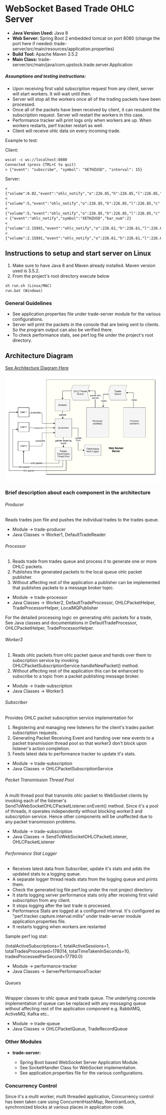# WebSocket Based Trade OHLC Server

* <B>Java Version Used:</B> Java 8
* <B>Web Server:</B> Spring Boot 2 embedded tomcat on port 8080 (change the port here if needed: trade-server/src/main/resources/application.properties)
* <B>Build Tool:</B> Apache Maven 3.5.2
* <B>Main Class:</B> trade-server/src/main/java/com.upstock.trade.server.Application

##### Assumptions and testing instructions:
* Upon receiving first valid subscription request from any client, server will start workers. It will wait until then.
* Server will stop all the workers once all of the trading packets have been processed.
* Once all of the packets have been received by client, it can resubmit the subscription request. Server will restart the workers in this case.
* Performance tracker will print logs only when workers are up. When workers restarts, perf tracker restart as well.
* Client will receive ohlc data on every incoming trade.

Example to test:

Client:
```
wscat -c ws://localhost:8080
Connected (press CTRL+C to quit)
> {"event": "subscribe", "symbol": "XETHZUSD", "interval": 15}
```

Server:
```
< {"volume":0.02,"event":"ohlc_notify","o":226.85,"h":226.85,"l":226.85,"c":0,"symbol":"XETHZUSD","bar_num":1}
< {"volume":5,"event":"ohlc_notify","o":226.85,"h":226.85,"l":226.85,"c":0,"symbol":"XETHZUSD","bar_num":1}
< {"volume":5,"event":"ohlc_notify","o":226.85,"h":226.85,"l":226.85,"c":226.85,"symbol":"XETHZUSD","bar_num":1}
< {"event":"ohlc_notify","symbol":"XETHZUSD","bar_num":2}
< {"volume":2.15891,"event":"ohlc_notify","o":226.61,"h":226.61,"l":226.61,"c":0,"symbol":"XETHZUSD","bar_num":2}
< {"volume":2.15891,"event":"ohlc_notify","o":226.61,"h":226.61,"l":226.61,"c":226.61,"symbol":"XETHZUSD","bar_num":2}
```

## Instructions to setup and start server on Linux
1. Make sure to have Java 8 and Maven already installed. Maven version used is 3.5.2.
2. From the project's root directory execute below
```
sh run.sh (Linux/MAC) 
run.bat (Windows)
```

### General Guidelines

* See application.properties file under trade-server module for the various configurations.
* Server will print the packets in the console that are being sent to clients. So the program output can also be verified there.
* To check performance stats, see perf.log file under the project's root directory.

## Architecture Diagram

[See Architecture Diagram Here](https://viewer.diagrams.net/?highlight=0000ff&edit=_blank&layers=1&nav=1#R5Vxbc6M2FP41nmkfkgEEGB6TbPbSSdN0nZ1s%2B4aNYtPFyBWyE%2B%2BvrzASF0kYbAMmqfdhkTgIdC7fuUjKCNwsXz9hb7X4HfkwHBma%2FzoCH0aGoeuOTf9LerZpj%2B2YacccBz4jyjsmwU%2FIOjXWuw58GJcICUIhCVblzhmKIjgjpT4PY%2FRSJntGYfmtK28OpY7JzAvl3qfAJ4u017G0vP8zDOYL%2FmZdY3eWHidmHfHC89FLoQvcjsANRoikV8vXGxgmzON8SZ%2F7WHE3%2BzAMI9LkgU%2B%2FeWhx%2FzSZeF8IJtHf8f3m8cJ002E2XrhmM2ZfS7acBRitIx8mo2gjcP2yCAicrLxZcveFCp32LcgypC2dXmazTBrPQRjeoBBh2o5QBJP7BKMfUOiUp8Jmt4GYwNdCF5vaJ4iWkOAtJWF6ZTG1eikIyWScXxQEZI1Zp8cUY54NlfOOXjD2HcBKvS9OjgzwMflZJ3KO3TX4hzJOOprESctxFZzUu%2BIkqOck9KmVsibCZIHmKPLC27z3uszrnOYOoRVj6j%2BQkC2DHG9NUJn%2FlKN4%2Bz15%2FtI1ePuvXRuMLd7x4ZW9IW1ti60HiAPKEYhZZ6WwiIfnkOzhiJPSJbPeK1IMQ48EmzJ2qeTDHn1AAf2UTBVMZ1xSBQMIIo7RGs8ge6qINeJAplkaSDeFgdIZSwNdYextC2SrhCBu%2FsH8Pbn2pSPmupgx63j1NMcK%2FbRDKr9rP9jQy3lyuVpPwyBeUDq0CGecgL6wQKN6zJv9gMmU0ztTLNKKIygM486bUi9cUmYvDOYRvZ5R1Uv08TrBh4C6uSt2Yxn4fmo3MA5%2BetPdeInSMhHQwa3rkfVBqcZ7rVgEosxXs5eU3KEKoC60S80xGNOP1XBOgp6fY0hGIkS1oRaSVjxgNINxjLAszV9eEP4BsfHraT5CcAvPVvJP8rL0jr37JU%2BgiBT60187jsTkRi6iR8GT6IbCJ%2Bt2V57EGpYnyRqpG6lzIpUy6doP2K6pluShfsC2BD9gdeMHxA%2Fm7%2BnWD9iSdhHsJdnKcEGZG0QboAxKLOd4P1yAlsVFAdpfz2A1PuvvCZ%2Ft4eGzKpLqH58reVsblxtuP4AM3LLopHi6KSAD3SnrQMPAvC0bdCSB%2F%2FH5jg6lPeziXtkQ%2F1xDSikqBc2NV8ml7xFvQhDeFXHelDECS8hcdIUxagpjdLqyxQaVoHPaYtcmZtmCiVnOcSZmAQFmDWGglmIe8T38gw%2F9rm5jJDkCH3yMxA3h5BiJhkiaq5eYPvggicNQQWCPTGD%2FF2iWkODs0KyfJ219Dcj3wnWatBoWa%2BZJa9IoFT6%2FFxvFx45JdmuDMGD24yF0Hu1xAD3WQxhmzUAdB2G6XGCP19N4hoOpbM%2FUaEhZL%2BqBtjlohwniX9PYb75T1yIG7H7NUZvbSDv1Rt0WKuGn4TYfGZRHveBVzR5wXS5PfouTzFfTJZEflOK2ALi2YA6KvNRWwK1YS2oPbuW0lPFKxuEz8woofFO%2FvHKG45qO80y1a3mVUkvxfg9zeDFlMC5M9DwmsC9dW8t%2FZr%2BOSM4534Ej4jWOVhyRVTb3dtzQWDVo9z7IkHMLhqtgaLhq8nDiXLiazSDnVbqOrK1Ypex8qMsxkwGvfhTsdoi6VkPU1Zuibm6POhibx9jgocUdAMp1WpPpZ2VdVyjuHErPt0VVpiwnkRuWJRhEodTUZ3WDx%2FHDtKrTjarLWKaxVY07iWUOtiC97DpN19hvEbp%2BEr1l7TcJYfHtQHJg9lCsNWQ33Kv%2BG8cYQO5IsqfOq%2F8c%2B86s%2F4ZbXp%2Bv02fDPUz%2FRXq%2BvFBF77r7yDtSaLnosR%2Fu30qOYbS2uY6mGJoQa%2FCdzKdmGdzZ9uDW5VUmvp6sPWIvipdBHAcoktcwHhcYej4le0AolNTh7e71MMZCPMgX4gr5jKvIZ3ga1H4%2BI%2B%2B%2ByaQhbnFN%2BFIShP3vGvEbF%2FHOkVxRAt1cveY3%2BShPkA6oTRCT%2FwTiTb7Dh357Orq0qXZauaVWBgXlIQbFYYfm0KDSrbL2ZccB9rqxA1a5LFFD5BMUylUucTm7PRWRy64PED8jvPQiyhcqSuIlHk%2B7Q%2FN5ItJ3Y62mIZbl5Kqu0lo7O4FhnyUSzIM62x6XMxvNrInsDjtxUR%2Fu9bWzS0gjDFMYovnOLv1SK4d8WYjWUzkXyAacHWdQaNMwdntwVW%2FpnMJpoVMPoZJccn%2FabXU9sQQ7KDwVo5%2FsFGrxdKAKT41qSZ2Gp2ddJTuuslROrLUa%2BD0eafnaV31ibbUNySfJ1FQdU5TOcx0a07qqkPbgwNhQjcJzXsqfGQw2QTSvj4oruvefYRvQnOEGRqRmPsozdk0mPlyf1uYSpKE5wkmPE%2BsDHS47Xt0GUTS9B5Ovprv6ApZb%2F8u98mC2pLPfVr5HYGMV56nIAarxhrZENFtFEHC4a%2FQfnxPsgVxJnPCdCu8pExUjpyztrMlEs0pB%2B25W3p821L2vlfzve2cqAM6lVR6k8d5UQQEAECqCLZ1ekBa4wP4F6xr6jk4vGJLVV%2B9PGo77N6vM%2Fij3756a1G6VDxzj72kz%2F3s5KXn%2BV4fA7X8%3D)

![Alt text](Architecture.png?raw=true)

### Brief description about each component in the architecture

###### Producer
Reads trades json file and pushes the individual trades to the trades queue.
* Module -> trade-producer
* Java Classes -> Worker1, DefaultTradeReader

###### Processor

1. Reads trade from trades queue and process it to generate one or more OHLC packets. 
2. Publishes the generated packets to the local queue ohlc packet publisher.
3. Without affecting rest of the application a publisher can be implemented that publishes packets to a message broker topic.

* Module -> trade-processor
* Java Classes -> Worker2, DefaultTradeProcessor, OHLCPacketHelper, TradeProcessorHelper, LocalMQPublisher

For the detailed processing logic on generating ohlc packets for a trade, See Java classes and documentations in DefaultTradeProcessor, OHLCPacketHelper, TradeProcessorHelper.

###### Worker3

1. Reads ohlc packets from ohlc packet queue and hands over them to subscription service by invoking OHLCPacketSubscriptionService.handleNewPacket() method.
2. Without affecting rest of the application this can be enhanced to subscribe to a topic from a packet publishing message broker.

* Module -> trade-subscription
* Java Classes -> Worker3

###### Subscriber
Provides OHLC packet subscription service implementation for
 1. Registering and managing new listeners for the client's trades packet subscription requests.
 2. Generating Packet Receiving Event and handing over new events to a packet transmission thread pool so that worker3 don't block upon listener's action completion.
 3. Feeds latest data to performance tracker to update it's stats.
 
 * Module -> trade-subscription
 * Java Classes -> OHLCPacketSubscriptionService

###### Packet Transmission Thread Pool
A multi thread pool that transmits ohlc packet to WebSocket clients by invoking each of the listener's SendToWebSocketOHLCPacketListener.onEvent() method.
Since it's a pool of threads, it operates independently without blocking worker3 and subscription service.
Hence other components will be unaffected due to any packet transmission problems.

 * Module -> trade-subscription
 * Java Classes -> SendToWebSocketOHLCPacketListener, OHLCPacketListener

###### Performance Stat Logger
* Receives latest data from Subscriber, update it's stats and adds the updated stats to a logging queue.
* A separate logger thread reads stats from the logging queue and prints them.
* Check the generated log file perf.log under the root project directory.
* It starts logging server performance stats only after receiving first valid subscription from any client.
* It stops logging after the last trade is processed.
* Performance Stats are logged at a configured interval. It's configured as "perf.tracker.capture.interval.millis" under trade-server module application.properties file.
* It restarts logging when workers are restarted

Sample perf log stat:

{totalActiveSubscriptions=1, totalActiveSessions=1, totalTradesProcessed=178014, totalTimeTakenInSeconds=10, tradesProcessedPerSecond=17790.0}

* Module -> performance-tracker
* Java Classes -> ServerPerformanceTracker

###### Queues
Wrapper classes to ohlc queue and trade queue. The underlying concrete implementation of queue can be replaced with any messaging queue without affecting rest of the application component e.g. RabbitMQ, ActiveMQ, Kafka etc..
* Module -> trade-queue
* Java Classes -> OHLCPacketQueue, TradeRecordQueue

### Other Modules
* <B>trade-server:</B> 
   
   * Spring Boot based WebSocket Server Application Module.
   * See SocketHandler Class for WebSocket implementation.
   * See application.properties file for the various configurations.
   
### Concurrency Control
Since it's a multi worker, multi threaded application, Concurrency control has been taken care using ConcurrentHashMap, ReentrantLock, synchronized blocks at various places in application code.
